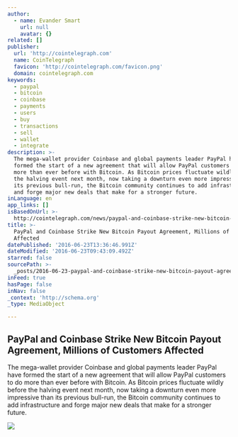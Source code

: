 ```yaml
---
author:
  - name: Evander Smart
    url: null
    avatar: {}
related: []
publisher:
  url: 'http://cointelegraph.com'
  name: CoinTelegraph
  favicon: 'http://cointelegraph.com/favicon.png'
  domain: cointelegraph.com
keywords:
  - paypal
  - bitcoin
  - coinbase
  - payments
  - users
  - buy
  - transactions
  - sell
  - wallet
  - integrate
description: >-
  The mega-wallet provider Coinbase and global payments leader PayPal have
  formed the start of a new agreement that will allow PayPal customers to do
  more than ever before with Bitcoin. As Bitcoin prices fluctuate wildly before
  the halving event next month, now taking a downturn even more impressive than
  its previous bull-run, the Bitcoin community continues to add infrastructure
  and forge major new deals that make for a stronger future.
inLanguage: en
app_links: []
isBasedOnUrl: >-
  http://cointelegraph.com/news/paypal-and-coinbase-strike-new-bitcoin-payout-agreement-millions-of-customers-affected
title: >-
  PayPal and Coinbase Strike New Bitcoin Payout Agreement, Millions of Customers
  Affected
datePublished: '2016-06-23T13:36:46.991Z'
dateModified: '2016-06-23T09:43:09.492Z'
starred: false
sourcePath: >-
  _posts/2016-06-23-paypal-and-coinbase-strike-new-bitcoin-payout-agreement-mil.md
inFeed: true
hasPage: false
inNav: false
_context: 'http://schema.org'
_type: MediaObject

---
```

<article style=""><h1>PayPal and Coinbase Strike New Bitcoin Payout Agreement, Millions of Customers Affected</h1><p>The mega-wallet provider Coinbase and global payments leader PayPal have formed the start of a new agreement that will allow PayPal customers to do more than ever before with Bitcoin. As Bitcoin prices fluctuate wildly before the halving event next month, now taking a downturn even more impressive than its previous bull-run, the Bitcoin community continues to add infrastructure and forge major new deals that make for a stronger future.</p><img src="http://cointelegraph.com/images/725_aHR0cDovL2NvaW50ZWxlZ3JhcGguY29tL3N0b3JhZ2UvdXBsb2Fkcy92aWV3LzlmMDE2NzY1ZDk4YjBhOTJjYWI5NTljZjhiOTRiYzZkLmpwZw==.jpg" /></article>